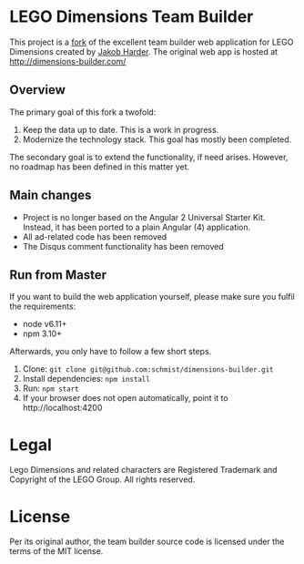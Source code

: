 LEGO Dimensions Team Builder
============================

This project is a [fork](https://github.com/jakobharder/dimensions-builder) of the excellent team builder web application for LEGO Dimensions created by [Jakob Harder](https://github.com/jakobharder). The original web app is hosted at http://dimensions-builder.com/

## Overview
The primary goal of this fork a twofold:
1. Keep the data up to date. This is a work in progress.
2. Modernize the technology stack. This goal has mostly been completed.

The secondary goal is to extend the functionality, if need arises. However, no roadmap has been defined in this matter yet.


## Main changes
- Project is no longer based on the Angular 2 Universal Starter Kit. Instead, it has been ported to a plain Angular (4) application.
- All ad-related code has been removed
- The Disqus comment functionality has been removed

## Run from Master
If you want to build the web application yourself, please make sure you fulfil the requirements:
- node v6.11+
- npm 3.10+

Afterwards, you only have to follow a few short steps.

1. Clone: ```git clone git@github.com:schmist/dimensions-builder.git```
2. Install dependencies: ```npm install```
3. Run: ```npm start```
4. If your browser does not open automatically, point it to http://localhost:4200


Legal
=====
Lego Dimensions and related characters are Registered Trademark and Copyright of the LEGO Group. All rights reserved.

License
=========
Per its original author, the team builder source code is licensed under the terms of the MIT license. 

